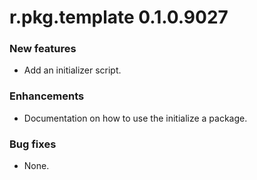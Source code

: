 # r.pkg.template 0.1.0.9027
### New features
* Add an initializer script.
### Enhancements
* Documentation on how to use the initialize a package.
### Bug fixes
* None.
